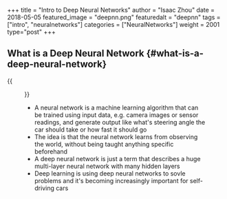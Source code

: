 +++
title = "Intro to Deep Neural Networks"
author = "Isaac Zhou"
date = 2018-05-05
featured_image = "deepnn.png"
featuredalt = "deepnn"
tags = ["intro", "neuralnetworks"]
categories = ["NeuralNetworks"]
weight = 2001
type="post"
+++

## What is a Deep Neural Network {#what-is-a-deep-neural-network}

{{<figure src="/img/neural-networks/deepnn.png">}}

-   A neural network is a machine learning algorithm that can be trained using input data, e.g. camera images or sensor readings, and generate output like what's steering angle the car should take or how fast it should go
-   The idea is that the neural network learns from observing the world, without being taught anything specific beforehand
-   A deep neural network is just a term that describes a huge multi-layer neural network with many hidden layers
-   Deep learning is using deep neural networks to sovle problems and it's becoming increasingly important for self-driving cars
